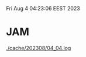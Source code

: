 Fri Aug  4 04:23:06 EEST 2023
# JAM
<a href='./cache/202308/04_04.log'>./cache/202308/04_04.log</a>
